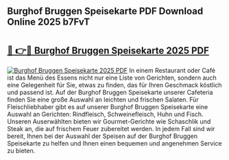 ## Burghof Bruggen Speisekarte PDF Download Online 2025 b7FvT

# <h2><a href="http://gcbmr0.nevu.top/?p=Burghof+Bruggen+Speisekarte">🔗 👉🔴 Burghof Bruggen Speisekarte 2025 PDF</a></h2>

[![Burghof Bruggen Speisekarte 2025 PDF](https://i.imgur.com/dBaPXMq.png)](http://gcbmr0.nevu.top/?p=Burghof+Bruggen+Speisekarte)
In einem Restaurant oder Café ist das Menü des Essens nicht nur eine Liste von Gerichten, sondern auch eine Gelegenheit für Sie, etwas zu finden, das für Ihren Geschmack köstlich und passend ist. Auf der Burghof Bruggen Speisekarte unserer Cafeteria finden Sie eine große Auswahl an leichten und frischen Salaten. Für Fleischliebhaber gibt es auf unserer Burghof Bruggen Speisekarte eine Auswahl an Gerichten: Rindfleisch, Schweinefleisch, Huhn und Fisch. Unseren Auserwählten bieten wir Gourmet-Gerichte wie Schaschlik und Steak an, die auf frischem Feuer zubereitet werden. In jedem Fall sind wir bereit, Ihnen bei der Auswahl der Speisen auf der Burghof Bruggen Speisekarte zu helfen und Ihnen einen bequemen und angenehmen Service zu bieten.
